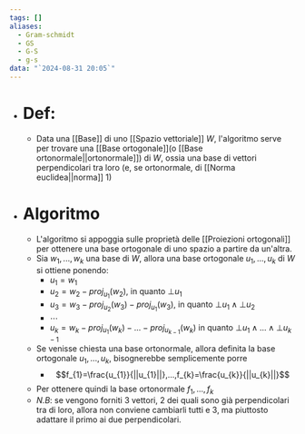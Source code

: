 ```yaml
---
tags: []
aliases:
  - Gram-schmidt
  - GS
  - G-S
  - g-s
data: "`2024-08-31 20:05`"
---
```

- # Def:
	- Data una [[Base]] di uno [[Spazio vettoriale]] $W$, l'algoritmo serve per trovare una [[Base ortogonale]](o [[Base ortonormale||ortonormale]]) di $W$, ossia una base di vettori perpendicolari tra loro (e, se ortonormale, di [[Norma euclidea||norma]] 1) 
- # Algoritmo
	- L'algoritmo si appoggia sulle proprietà delle [[Proiezioni ortogonali]] per ottenere una base ortogonale di uno spazio a partire da un'altra.
	- Sia $w_1,...,w_{k}$ una base di $W$, allora una base ortogonale $u_{1},...,u_{k}$ di $W$ si ottiene ponendo:
		- $u_{1}=w_{1}$
		- $u_{2}=w_{2}-proj_{u_{1}}(w_{2})$, in quanto $\bot u_{1}$
		- $u_{3}=w_{3}-proj_{u_{2}}(w_{3})-proj_{u_{1}}(w_{3})$, in quanto $\bot u_{1}\wedge \bot u_{2}$
		- $\cdots$
		- $u_{k}=w_{k}-proj_{u_{1}}(w_{k})-...-proj_{u_{k-1}}(w_{k})$ in quanto $\bot u_{1}\wedge...\wedge \bot u_{k-1}$
	- Se venisse chiesta una base ortonormale, allora definita la base ortogonale $u_{1},...,u_{k}$, bisognerebbe semplicemente porre 
		- $$f_{1}=\frac{u_{1}}{||u_{1}||},...,f_{k}=\frac{u_{k}}{||u_{k}||}$$
	- Per ottenere quindi la base ortonormale $f_{1},...,f_{k}$
	- _N.B_: se vengono forniti 3 vettori, 2 dei quali sono già perpendicolari tra di loro, allora non conviene cambiarli tutti e 3, ma piuttosto adattare il primo ai due perpendicolari.